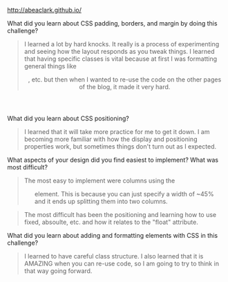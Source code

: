 http://abeaclark.github.io/


What did you learn about CSS padding, borders, and margin by doing this challenge?
>I learned a lot by hard knocks. It really is a process of experimenting and seeing how the layout responds as you tweak things. I learned that having specific classes is vital because at first I was formatting general things like <nav> <header>, etc. but then when I wanted to re-use the code on the other pages of the blog, it made it very hard.

What did you learn about CSS positioning?
>I learned that it will take more practice for me to get it down. I am becoming more familiar with how the display and positioning properties work, but sometimes things don't turn out as I expected.


What aspects of your design did you find easiest to implement? What was most difficult?
>The most easy to implement were columns using the <ul> element. This is because you can just specify a width of ~45% and it ends up splitting them into two columns.

>The most difficult has been the positioning and learning how to use fixed, absoulte, etc. and how it relates to the "float" attribute.

What did you learn about adding and formatting elements with CSS in this challenge?
>I learned to have careful class structure. I also learned that it is AMAZING when you can re-use code, so I am going to try to think in that way going forward.
